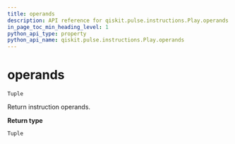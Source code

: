 ```yaml
---
title: operands
description: API reference for qiskit.pulse.instructions.Play.operands
in_page_toc_min_heading_level: 1
python_api_type: property
python_api_name: qiskit.pulse.instructions.Play.operands
---
```


# operands

<span id="qiskit.pulse.instructions.Play.operands" />

`Tuple`

Return instruction operands.

**Return type**

`Tuple`

